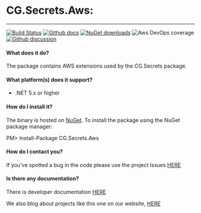 # CG.Secrets.Aws: 
---
[![Build Status](https://dev.azure.com/codegator/CG.Secrets.Aws/_apis/build/status/CodeGator.CG.Secrets.Aws?branchName=master)](https://dev.azure.com/codegator/CG.Secrets.Aws/_build/latest?definitionId=1&branchName=master)
[![Github docs](https://img.shields.io/static/v1?label=Documentation&message=online&color=blue)](https://codegator.github.io/CG.Secrets.Aws/)
[![NuGet downloads](https://img.shields.io/nuget/dt/CG.Secrets.Aws.svg?style=flat)](https://nuget.org/packages/CG.Secrets.Aws)
![Aws DevOps coverage](https://img.shields.io/azure-devops/coverage/codegator/CG.Secrets.Aws/1)
[![Github discussion](https://img.shields.io/badge/Discussion-online-blue)](https://github.com/CodeGator/CG.Secrets.Aws/discussions)

#### What does it do?
The package contains AWS extensions used by the CG.Secrets package.

#### What platform(s) does it support?
* .NET 5.x or higher

#### How do I install it?
The binary is hosted on [NuGet](https://www.nuget.org/packages/CG.Secrets.Aws/). To install the package using the NuGet package manager:

PM> Install-Package CG.Secrets.Aws

#### How do I contact you?
If you've spotted a bug in the code please use the project Issues [HERE](https://github.com/CodeGator/CG.Secrets.Aws/issues)

#### Is there any documentation?
There is developer documentation [HERE](https://codegator.github.io/CG.Secrets.Aws/)

We also blog about projects like this one on our website, [HERE](http://www.codegator.com)